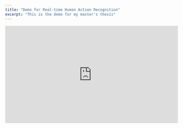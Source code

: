 ```yaml
---
title: "Demo for Real-time Human Action Recognition"
excerpt: "This is the demo for my master's thesis"
---
```


<!-- Demo for Real-time Human Action Recognition --> 
<iframe width="560" height="315" src="https://www.youtube.com/embed/9E24ma4W7ac?si=uq4DR4TyTV2HmFHv" 
  title="YouTube video player" frameborder="0" allow="accelerometer; autoplay; clipboard-write; encrypted-media; 
  gyroscope; picture-in-picture; web-share" referrerpolicy="strict-origin-when-cross-origin" allowfullscreen></iframe>

